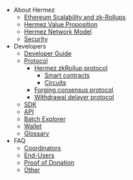 - About Hermez
    - [Ethereum Scalability and zk-Rollups](about/scalability.md)
    - [Hermez Value Proposition](about/value-proposition.md)
    - [Hermez Network Model](about/model.md)
    - [Security](about/security.md)
- Developers
    - [Developer Guide](developers/dev-guide.md)
    - [Protocol](developers/protocol/README.md)
        - [Hermez zkRollup protocol](developers/protocol/hermez-protocol/protocol.md)
            - [Smart contracts](developers/protocol/hermez-protocol/contracts/contracts.md)
            - [Circuits](developers/protocol/hermez-protocol/circuits/circuits.md)
        - [Forging consensus protocol](developers/protocol/consensus/consensus.md)
        - [Withdrawal delayer protocol](developers/protocol/withdrawal-delayer/withdrawal-delayer.md)   
    - [SDK](developers/sdk.md)
    - [API](developers/api.md)
    - [Batch Explorer](developers/batch-explorer.md)
    - [Wallet](developers/hermez-wallet.md)
    - [Glossary](developers/glossary.md)
- FAQ
    - [Coordinators](faq/coordinators.md)
    - [End-Users](faq/end-users.md)
    - [Proof of Donation](faq/pod.md)
    - [Other](faq/other.md)
